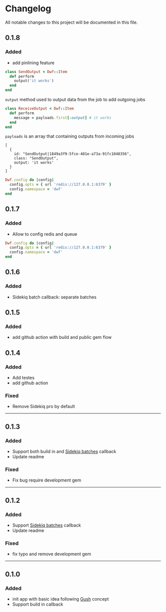 # Changelog
All notable changes to this project will be documented in this file.
## 0.1.8
### Added
- add pinlining feature

```ruby
class SendOutput < Dwf::Item
  def perform
    output('it works')
  end
end

```

`output` method used to output data from the job to add outgoing jobs

```ruby
class ReceiveOutput < Dwf::Item
  def perform
    message = payloads.first[:output] # it works
  end
end
```

`payloads` is an array that containing outputs from incoming jobs

```
[
  {
    id: "SendOutput|1849a3f9-5fce-401e-a73a-91fc1048356",
    class: "SendOutput",
    output: 'it works'
  }
]
```

```ruby
Dwf.config do |config|
  config.opts = { url 'redis://127.0.0.1:6379' }
  config.namespace = 'dwf'
end
```

## 0.1.7
### Added
- Allow to config redis and queue

```ruby
Dwf.config do |config|
  config.opts = { url 'redis://127.0.0.1:6379' }
  config.namespace = 'dwf'
end
```

## 0.1.6
### Added
- Sidekiq batch callback: separate batches

## 0.1.5
### Added
- add github action with build and public gem flow

## 0.1.4
### Added
- Add testes
- add github action

### Fixed
- Remove Sidekiq pro by default

---
## 0.1.3
### Added
- Support both build in and [Sidekiq batches](https://github.com/mperham/sidekiq/wiki/Batches) callback
- Update readme

### Fixed
- Fix bug require development gem

---
## 0.1.2
### Added
- Support [Sidekiq batches](https://github.com/mperham/sidekiq/wiki/Batches) callback
- Update readme

### Fixed
- fix typo and remove development gem

---
## 0.1.0
### Added
- init app with basic idea following [Gush](https://github.com/chaps-io/gush) concept
- Support build in callback
